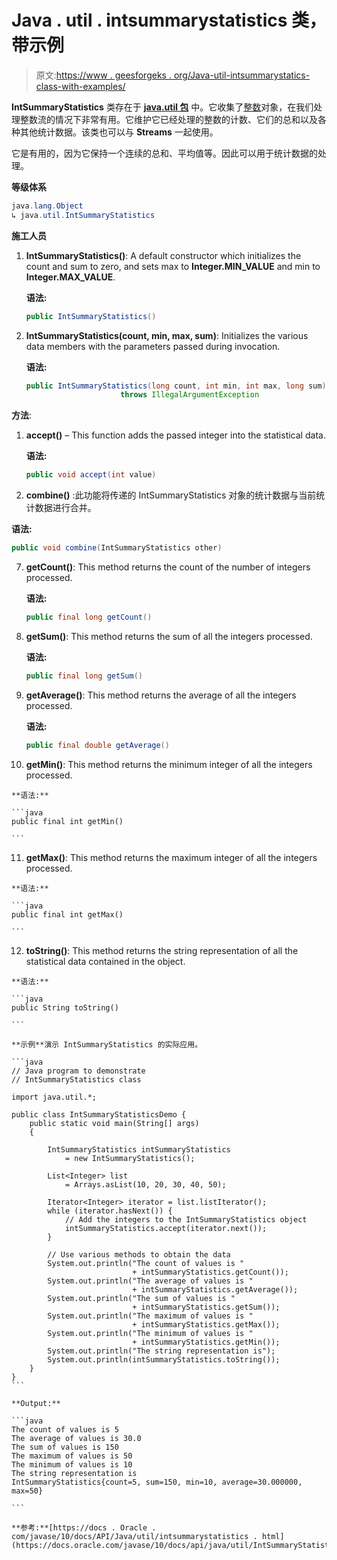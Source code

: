 # Java . util . intsummarystatistics 类，带示例

> 原文:[https://www . geesforgeks . org/Java-util-intsummarystatics-class-with-examples/](https://www.geeksforgeeks.org/java-util-intsummarystatistics-class-with-examples/)

**IntSummaryStatistics** 类存在于 **[java.util 包](https://www.geeksforgeeks.org/java-util-package-java/)** 中。它收集了[整数](https://www.geeksforgeeks.org/java-lang-integer-class-java/)对象，在我们处理整数流的情况下非常有用。它维护它已经处理的整数的计数、它们的总和以及各种其他统计数据。该类也可以与 **Streams** 一起使用。

它是有用的，因为它保持一个连续的总和、平均值等。因此可以用于统计数据的处理。

**等级体系**

```java
java.lang.Object
↳ java.util.IntSummaryStatistics

```

**施工人员**

1.  **IntSummaryStatistics()**: A default constructor which initializes the count and sum to zero, and sets max to **Integer.MIN_VALUE** and min to **Integer.MAX_VALUE**.

    **语法:**

    ```java
    public IntSummaryStatistics()

    ```

2.  **IntSummaryStatistics(count, min, max, sum)**: Initializes the various data members with the parameters passed during invocation.

    **语法:**

    ```java
    public IntSummaryStatistics(long count, int min, int max, long sum)
                         throws IllegalArgumentException

    ```

**方法**:

1.  **accept()** – This function adds the passed integer into the statistical data.

    **语法:**

    ```java
    public void accept(int value)

    ```

2.  **combine()** :此功能将传递的 IntSummaryStatistics 对象的统计数据与当前统计数据进行合并。

**语法:**

```java
public void combine(IntSummaryStatistics other)

```

7.  **getCount()**: This method returns the count of the number of integers processed.

    **语法:**

    ```java
    public final long getCount()

    ```

8.  **getSum()**: This method returns the sum of all the integers processed.

    **语法:**

    ```java
    public final long getSum()

    ```

9.  **getAverage()**: This method returns the average of all the integers processed.

    **语法:**

    ```java
    public final double getAverage()

    ```

10.  **getMin()**: This method returns the minimum integer of all the integers processed.

    **语法:**

    ```java
    public final int getMin()

    ```

11.  **getMax()**: This method returns the maximum integer of all the integers processed.

    **语法:**

    ```java
    public final int getMax()

    ```

12.  **toString()**: This method returns the string representation of all the statistical data contained in the object.

    **语法:**

    ```java
    public String toString()

    ```

    **示例**演示 IntSummaryStatistics 的实际应用。

    ```java
    // Java program to demonstrate
    // IntSummaryStatistics class

    import java.util.*;

    public class IntSummaryStatisticsDemo {
        public static void main(String[] args)
        {

            IntSummaryStatistics intSummaryStatistics
                = new IntSummaryStatistics();

            List<Integer> list
                = Arrays.asList(10, 20, 30, 40, 50);

            Iterator<Integer> iterator = list.listIterator();
            while (iterator.hasNext()) {
                // Add the integers to the IntSummaryStatistics object
                intSummaryStatistics.accept(iterator.next());
            }

            // Use various methods to obtain the data
            System.out.println("The count of values is "
                               + intSummaryStatistics.getCount());
            System.out.println("The average of values is "
                               + intSummaryStatistics.getAverage());
            System.out.println("The sum of values is "
                               + intSummaryStatistics.getSum());
            System.out.println("The maximum of values is "
                               + intSummaryStatistics.getMax());
            System.out.println("The minimum of values is "
                               + intSummaryStatistics.getMin());
            System.out.println("The string representation is");
            System.out.println(intSummaryStatistics.toString());
        }
    }
    ```

    **Output:**

    ```java
    The count of values is 5
    The average of values is 30.0
    The sum of values is 150
    The maximum of values is 50
    The minimum of values is 10
    The string representation is
    IntSummaryStatistics{count=5, sum=150, min=10, average=30.000000, max=50}

    ```

    **参考:**[https://docs . Oracle . com/javase/10/docs/API/Java/util/intsummarystatistics . html](https://docs.oracle.com/javase/10/docs/api/java/util/IntSummaryStatistics.html)
